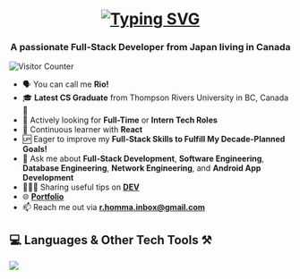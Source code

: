 <!-- INTRO -->
<h1 align="center">
  <a href="https://git.io/typing-svg">
    <img src="https://readme-typing-svg.herokuapp.com?font=Fira+Code&weight=500&size=35&duration=2000&pause=750&color=187FFF&center=true&vCenter=true&random=false&width=1000&lines=Hi+There!%F0%9F%91%8B+I'm+Ryoichi+Homma%E2%9A%BE;Your+Future+Favorite+Full-Stack+Developer%F0%9F%91%A8%F0%9F%8F%BB%E2%80%8D%F0%9F%92%BB" alt="Typing SVG" />
  </a>
</h1>


<!-- SUB INTRO -->
<h3 align="center">A passionate Full-Stack Developer from Japan living in Canada</h3>

![Visitor Counter](https://komarev.com/ghpvc/?username=your-github-username&color=blue&style=plastic&abbreviated=true)

- 🗣️ You can call me **Rio!**
- 🎓 **Latest CS Graduate** from Thompson Rivers University in BC, Canada🍁
- 💼 Actively looking for **Full-Time** or **Intern Tech Roles**
- 🌱 Continuous learner with **React**
- 🆙 Eager to improve my **Full-Stack Skills to Fulfill My Decade-Planned Goals!**
- 💬 Ask me about **Full-Stack Development**, **Software Engineering**, **Database Engineering**, **Network Engineering**, and **Android App Development**
- 👨🏻‍💻 Sharing useful tips on **[DEV](https://dev.to/ryoichihomma)**
- 🌐 **[Portfolio](https://ryoichihomma.me/)**
- 📫 Reach me out via **r.homma.inbox@gmail.com**


<!-- Tech -->
<h2>💻 Languages & Other Tech Tools ⚒️</h2>
<div>
    <img src="https://skillicons.dev/icons?i=react,javascript,python,flask,java,androidstudio,c,cs,mysql,html,css,netlify,github,figma"/>
</div>



